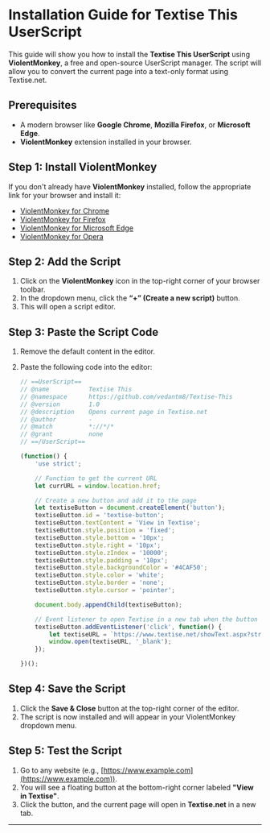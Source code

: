 # Installation Guide for Textise This UserScript

This guide will show you how to install the **Textise This UserScript** using **ViolentMonkey**, a free and open-source UserScript manager. The script will allow you to convert the current page into a text-only format using Textise.net.

## Prerequisites
- A modern browser like **Google Chrome**, **Mozilla Firefox**, or **Microsoft Edge**.
- **ViolentMonkey** extension installed in your browser.

## Step 1: Install ViolentMonkey
If you don't already have **ViolentMonkey** installed, follow the appropriate link for your browser and install it:

- [ViolentMonkey for Chrome](https://chrome.google.com/webstore/detail/violentmonkey/jinjaccalgkegednnccohejagnlnfdag)
- [ViolentMonkey for Firefox](https://addons.mozilla.org/en-US/firefox/addon/violentmonkey/)
- [ViolentMonkey for Microsoft Edge](https://microsoftedge.microsoft.com/addons/detail/violentmonkey/jinjaccalgkegednnccohejagnlnfdag)
- [ViolentMonkey for Opera](https://addons.opera.com/en/extensions/details/violent-monkey/)

## Step 2: Add the Script
1. Click on the **ViolentMonkey** icon in the top-right corner of your browser toolbar.
2. In the dropdown menu, click the **“+” (Create a new script)** button.
3. This will open a script editor.

## Step 3: Paste the Script Code
1. Remove the default content in the editor.
2. Paste the following code into the editor:

    ```javascript
    // ==UserScript==
    // @name           Textise This
    // @namespace      https://github.com/vedantm8/Textise-This
    // @version        1.0
    // @description    Opens current page in Textise.net
    // @author         -
    // @match          *://*/*
    // @grant          none
    // ==/UserScript==
    
    (function() {
        'use strict';
    
        // Function to get the current URL
        let currURL = window.location.href;
    
        // Create a new button and add it to the page
        let textiseButton = document.createElement('button');
        textiseButton.id = 'textise-button';
        textiseButton.textContent = 'View in Textise';
        textiseButton.style.position = 'fixed';
        textiseButton.style.bottom = '10px';
        textiseButton.style.right = '10px';
        textiseButton.style.zIndex = '10000';
        textiseButton.style.padding = '10px';
        textiseButton.style.backgroundColor = '#4CAF50';
        textiseButton.style.color = 'white';
        textiseButton.style.border = 'none';
        textiseButton.style.cursor = 'pointer';
    
        document.body.appendChild(textiseButton);
    
        // Event listener to open Textise in a new tab when the button is clicked
        textiseButton.addEventListener('click', function() {
            let textiseURL = `https://www.textise.net/showText.aspx?strURL=${encodeURIComponent(currURL)}`;
            window.open(textiseURL, '_blank');
        });
    
    })();
    ```

## Step 4: Save the Script
1. Click the **Save & Close** button at the top-right corner of the editor.
2. The script is now installed and will appear in your ViolentMonkey dropdown menu.

## Step 5: Test the Script
1. Go to any website (e.g., [https://www.example.com](https://www.example.com)).
2. You will see a floating button at the bottom-right corner labeled **"View in Textise"**.
3. Click the button, and the current page will open in **Textise.net** in a new tab.
---
